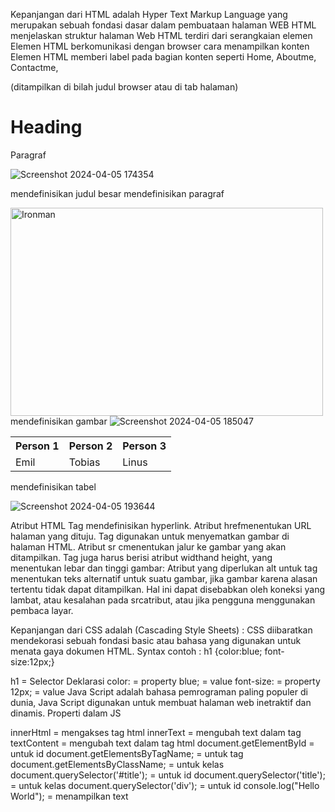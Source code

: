 Kepanjangan dari HTML adalah Hyper Text Markup Language yang merupakan sebuah fondasi dasar dalam pembuataan halaman WEB 
HTML menjelaskan struktur halaman Web
HTML terdiri dari serangkaian elemen
Elemen HTML berkomunikasi dengan browser cara menampilkan konten
Elemen HTML memberi label pada bagian konten seperti Home, Aboutme, Contactme,


<title>menentukan judul untuk halaman HTML</title>(ditampilkan di bilah judul browser atau di tab halaman)
<h1>Heading</h1>
<p>Paragraf</p>

![Screenshot 2024-04-05 174354](https://github.com/ndan47/praktikum-web-1/assets/164461477/c90fb6f0-9150-4eef-b5a2-da3aae3c685d)

mendefinisikan judul besar
mendefinisikan paragraf


<img src="https://en.wikipedia.org/wiki/File:Iron_Man_(circa_2018).png" 
  alt="Ironman" width="500" height="333">
mendefinisikan gambar
![Screenshot 2024-04-05 185047](https://github.com/ndan47/praktikum-web-1/assets/164461477/6865f5fb-98a2-424f-aec7-bb717a524b39)

<table style="width:100%">
  <tr>
    <th>Person 1</th>
    <th>Person 2</th>
    <th>Person 3</th>
  </tr>
  <tr>
    <td>Emil</td>
    <td>Tobias</td>
    <td>Linus</td>
  </tr>
</table>
mendefinisikan tabel

![Screenshot 2024-04-05 193644](https://github.com/ndan47/praktikum-web-1/assets/164461477/51362fb9-adbc-4563-9d7a-9674fbd975ad)







Atribut HTML
Tag mendefinisikan hyperlink. Atribut hrefmenentukan URL halaman yang dituju.
Tag digunakan untuk menyematkan gambar di halaman HTML. Atribut sr cmenentukan jalur ke gambar yang akan ditampilkan.
Tag juga harus berisi atribut widthand height, yang menentukan lebar dan tinggi gambar:
Atribut yang diperlukan alt untuk  tag menentukan teks alternatif untuk suatu gambar, jika gambar karena alasan tertentu tidak dapat ditampilkan. Hal ini dapat disebabkan oleh koneksi yang lambat, atau kesalahan pada srcatribut, atau jika pengguna menggunakan pembaca layar.

Kepanjangan dari CSS adalah (Cascading Style Sheets) : CSS diibaratkan mendekorasi sebuah fondasi basic atau bahasa yang digunakan untuk menata gaya dokumen HTML.
Syntax contoh : h1 {color:blue; font-size:12px;}

h1 = Selector Deklarasi
color: = property
blue; = value
font-size: = property
12px; = value
Java Script adalah bahasa pemrograman paling populer di dunia, Java Script digunakan untuk membuat halaman web inetraktif dan dinamis. Properti dalam JS

innerHtml = mengakses tag html
innerText = mengubah text dalam tag
textContent = mengubah text dalam tag html
document.getElementById = untuk id
document.getElementsByTagName; = untuk tag
document.getElementsByClassName; = untuk kelas
document.querySelector('#title'); = untuk id
document.querySelector('title'); = untuk kelas
document.querySelector('div'); = untuk id
console.log("Hello World"); = menampilkan text

